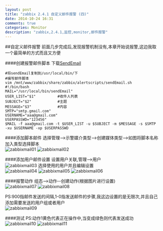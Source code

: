 ```yaml
---
layout: post
title: "zabbix 2.4.1 自定义邮件报警 (四)"
date: 2014-10-24 16:31
comments: true
categories: Monitor
description: "zabbix,2.4.1,监控,monitor,邮件报警"
---
```



##自定义邮件报警
前面几步完成后,发现报警机制没有,本章开始说报警,这边我取一个最简单的方式而且又方便  

####创建报警邮件脚本
下载[SendEmail](http://caspian.dotconf.net/menu/Software/SendEmail/sendEmail-v1.55.tar.gz)
```
#将sendEmail复制到/usr/local/bin/下
#编写邮件脚本
vim /mnt/www/zabbix/share/zabbix/alertscripts/sendEmail.sh
#!/bin/bash
MAIL="/usr/local/bin/sendEmail"
USER_LIST="$1"          #收件人列表
SUBJECT="$2"            #主题
MESSAGE="$3"            #内容
SMTP="smtp.gmail.com"
USERNAME="aaa@gmail.com"
USERPASSWD="123456"
$MAIL -f aaa@gmail.com -t $USER_LIST -u $SUBJECT -m $MESSAGE -s $SMTP -xu $USERNAME -xp $USERPASSWD
```
<!-- more -->

####添加脚本邮件
选择管理-->示警媒介类型-->创建媒体类型-->如图将脚本名称加入类型选择脚本   
![zabbixmail01](/images/blog_img/zabbixmail01.png)
![zabbixmail02](/images/blog_img/zabbixmail02.png)


####添加用户邮件设置
设置用户关联,管理-->用户   
![zabbixmail03](/images/blog_img/zabbixmail03.png)
选择使用的用户并且编辑设置   
![zabbixmail04](/images/blog_img/zabbixmail04.png)
![zabbixmail05](/images/blog_img/zabbixmail05.png)
![zabbixmail06](/images/blog_img/zabbixmail06.png)

####报警动作
组态-->动作--创建动作(根据图片进行设置)   
![zabbixmail07](/images/blog_img/zabbixmail07.png)
![zabbixmail08](/images/blog_img/zabbixmail08.png)

PS:900指邮件发送的间隔,1-0指发送邮件的步骤,我这边设置的是无限次,并且自己添加需要发送的用户组或者用户   
![zabbixmail09](/images/blog_img/zabbixmail09.png)

####测试
PS:动作1黄色代表正在操作中,当变成绿色则代表发送成功   
![zabbixmail10](/images/blog_img/zabbixmail10.png)
![zabbixmail11](/images/blog_img/zabbixmail11.png)



